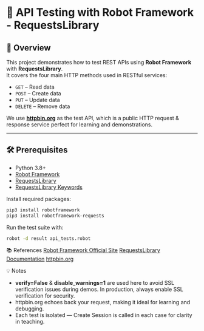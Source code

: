 # 🚀 API Testing with Robot Framework - RequestsLibrary

## 📖 Overview
This project demonstrates how to test REST APIs using **Robot Framework** with **RequestsLibrary**.  
It covers the four main HTTP methods used in RESTful services:
- `GET` – Read data
- `POST` – Create data
- `PUT` – Update data
- `DELETE` – Remove data

We use **[httpbin.org](https://httpbin.org)** as the test API, which is a public HTTP request & response service perfect for learning and demonstrations.

---

## 🛠 Prerequisites
- Python 3.8+  
- [Robot Framework](https://robotframework.org/)  
- [RequestsLibrary](https://github.com/MarketSquare/robotframework-requests)  
- [RequestsLibrary Keywords](https://marketsquare.github.io/robotframework-requests/doc/RequestsLibrary.html) 

Install required packages:
```bash
pip3 install robotframework
pip3 install robotframework-requests
```

Run the test suite with:
```bash
robot -d result api_tests.robot
```

📚 References
[Robot Framework Official Site](https://robotframework.org/) 
[RequestsLibrary Documentation](https://marketsquare.github.io/robotframework-requests/)
[httpbin.org](https://httpbin.org/)

💡 Notes
- **verify=False** & **disable_warnings=1** are used here to avoid SSL verification issues during demos.
In production, always enable SSL verification for security.
- httpbin.org echoes back your request, making it ideal for learning and debugging.
- Each test is isolated — Create Session is called in each case for clarity in teaching.

